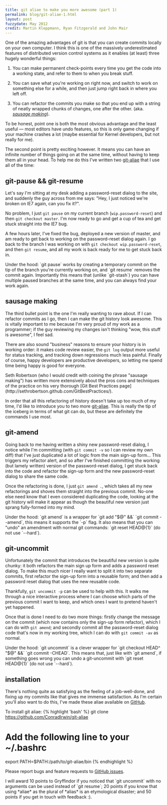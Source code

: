 ```yaml
---
title: git aliae to make you more awesome (part 1)
permalink: blog/git-aliae-1.html
layout: post
fuzzydate: May 2012
credit: Martin Kleppmann, Ryan Fitzgerald and John Mair
---
```


One of the amazing advantages of git is that you can create commits locally on your own
computer. I think this is one of the massively underestimated features of distributed
version control systems as it enables (at least) three hugely wonderful things:

1. You can make permanent check-points every time you get the code into a working state,
   and refer to them to when you break stuff.

2. You can save what you're working on right now, and switch to work on something else for
   a while, and then just jump right back in where you left off.

3. You can refactor the commits you make so that you end up with a string of neatly
   wrapped chunks of changes, one after the other. (aka. *[sausage making](http://sethrobertson.github.com/GitBestPractices/#sausage)*).

To be honest, point one is both the most obvious advantage and the least useful — most
editors have undo features, so this is only game changing if your machine crashes a lot
(maybe essential for Kernel developers, but not really for me).

The second point is pretty exciting however. It means you can have an infinite number of
things going on at the same time, without having to keep them all in your head. To help
me do this I've written two [git-aliae](https://github.com/ConradIrwin/git-aliae) that I use all of the time:


git-pause && git-resume
-----------------------

Let's say I'm sitting at my desk adding a password-reset dialog to the site, and suddenly
the guy across from me says: "Hey, I just noticed we're broken on IE7 again, can you fix
it?".

No problem, I just `git pause` on my current branch (`wip.password-reset`) and then
`git checkout master`. I'm now ready to go and get a cup of tea and get stuck straight
into the IE7 bug.

A few hours later, I've fixed the bug, deployed a new version of master, and am ready to
get back to working on the password-reset dialog again. I go back to the branch I was
working on with `git checkout wip.password-reset`, and then `git resume`, and all my work
is back ready for me to get stuck back in.

<aside>Under the hood: `git pause` works by creating a temporary commit on the tip of the
branch you're currently working on, and `git resume` removes the commit again. Importantly
this means that (unlike `git-stash`) you can have multiple paused branches at the same
time, and you can always find your work again.</aside>


sausage making
--------------

The third bullet point is the one I'm really wanting to rave about. If I can refactor
commits as I go, then I can make the git history look awesome. This is vitally important
to me because I'm very proud of my work as a programmer; if the guy reviewing my changes
isn't thinking "wow, this stuff is awesome", I feel sad.

There are also sound "business" reasons to ensure your history is in working order: it
makes code review easier, the `git log` output more useful for status tracking, and tracking
down regressions much less painful. Finally of course, happy developers are productive developers,
so letting me spend time being happy is good for everyone.

<aside>Seth Robertson (who I would credit with coining the phrase "sausage making") has
written more extensively about the pros cons and techniques of the practice on his very
thorough [Git Best Practices
page](http://sethrobertson.github.com/GitBestPractices/).</aside>

In order that all this refactoring of history doesn't take up too much of my time, I'd
like to introduce you to two more [git-aliae](https://github.com/ConradIrwin/git-aliae).
This is really the tip of the iceberg in terms of what git can do, but these are
definitely the commands I use most.

git-amend
---------

Going back to me having written a shiny new password-reset dialog, I notice while I'm
committing (with `git commit -v` so I can review my own diff) that I've just duplicated a
lot of logic from the main sign-up form... This triggers my refactor alert, and so after
I've finished committing the working (but lamely written) version of the password-reset
dialog, I get stuck back into the code and refactor the sign-up form and the new
password-reset dialog to share the same code.

Once the refactoring is done, I just `git amend .`, which takes all my new refactorings
and shoves them straight into the previous commit. No-one else need know that I even
considered duplicating the code, looking at the git history will make it appear as though
the beautiful new version just sprang fully-formed into my mind.

<aside>Under the hood: `git amend` is a wrapper for `git add "$@" &&` `git commit --amend`,
this means it supports the `-p` flag. It also means that you can "undo" an amendment with
normal git commands: `git reset HEAD@{1}` (do not use `--hard`).</aside>


git-uncommit
------------

Unfortunately the commit that introduces the beautiful new version is quite chunky: it
both refactors the main sign up form and adds a password reset dialog. To make this much
nicer I really want to split it into two separate commits, first refactor the sign-up form
into a reusable form; and then add a password reset dialog that uses the new reusable
code.

Thankfully, `git uncommit -p` can be used to help with this. It walks me through a nice
interactive process where I can choose which parts of the previous commit I want to keep,
and which ones I want to pretend haven't yet happened.

Once that is done I need to do two more things: firstly change the message on the commit
(which now contains only the sign-up form refactor), which I can do with `git amend`; and
secondly commit all the password-reset dialog code that's now in my working tree, which I
can do with `git commit -av` as normal.

<aside>Under the hood: `git uncommit` is a clever wrapper for `git checkout HEAD^ "$@" &&`
`git commit -CHEAD`. This means that, just like with `git amend`, if something goes wrong
you can undo a git-uncommit with `git reset HEAD@{1}` (do not use `--hard`).</aside>


installation
------------

There's nothing quite as satisfying as the feeling of a job-well-done, and fixing up my
commits like that gives me immense satisfaction. As I'm certain you'll also want to do
this, I've made these aliae available on [GitHub](https://github.com/ConradIrwin/git-aliae).

To install git aliae:
{% highlight 'bash' %}
git clone https://github.com/ConradIrwin/git-aliae
# Add the following line to your ~/.bashrc
export PATH=$PATH:/path/to/git-aliae/bin
{% endhighlight %}

Please report bugs and feature requests to [GitHub
issues](https://github.com/ConradIrwin/git-aliae/issues).

<aside>I will award 10 points to Gryffindor if you noticed that `git uncommit` with no
arguments can be used instead of `git resume`; 20 points if you know that using *aliae* as
the plural of *alias* is an etymological disaster; and 50 points if you get in touch with
feedback :).</aside>
